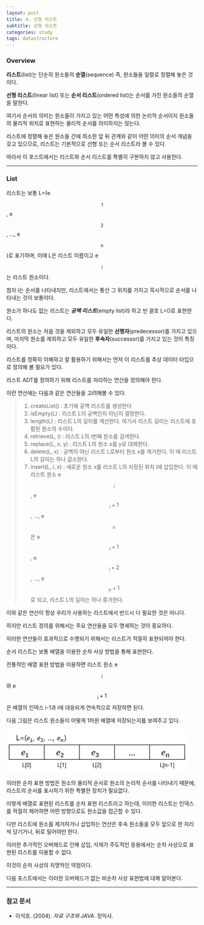 ```yaml
---
layout: post
title: 4. 선형 리스트
subtitle: 선형 리스트
categories: study
tags: datastructure
---
```


### Overview

**리스트**(list)는 단순히 원소들의 **순열**(sequence) 즉, 원소들을 일렬로 정렬해 놓은 것이다.

**선형 리스트**(linear list) 또는 **순서 리스트**(ordered list)는 순서를 가진 원소들의 순열을 말한다.

여기서 순서의 의미는 원소들이 가지고 있는 어떤 특성에 의한 논리적 순서이지 원소들의 물리적 위치로 표현하는 물리적 순서를 의미하지는 않는다.

리스트에 정렬해 놓은 원소들 간에 최소한 앞 뒤 관계와 같이 어떤 의미의 순서 개념을 갖고 있으므로, 리스트는 기본적으로 선형 또는 순서 리스트라 볼 수 있다.

따라서 이 포스트에서는 리스트와 순서 리스트를 특별히 구분하지 않고 사용한다.

***

### List

리스트는 보통 L=(e$$_1$$, e$$_2$$, ..., e$$_n$$)로 표기하며, 이때 L은 리스트 이름이고 e$$_i$$는 리스트 원소이다.

첨자 i는 순서를 나타내지만, 리스트에서는 통산 그 위치를 가지고 묵시적으로 순서를 나타내는 것이 보통이다.

원소가 하나도 없는 리스트는 ***공백 리스트***(empty list)라 하고 빈 괄호 L=()로 표현한다.

리스트의 원소는 처음 것을 제외하고 모두 유일한 **선행자**(predecessor)를 가지고 있으며, 마지막 원소를 제외하고 모두 유일한 **후속자**(successor)를 가지고 있는 것이 특징이다.

리스트를 정확히 이해햐고 잘 활용하기 위해서는 먼저 이 리스트를 추상 데이터 타입으로 정의해 볼 필요가 있다.

리스트 ADT를 정의하기 위해 리스트를 처리하는 연산을 정의해야 한다.

이런 연산에는 다음과 같은 연산들을 고려해볼 수 있다.

> 1. createList() : 초기에 공백 리스트를 생성한다  
> 2. isEmpty(L) : 리스트 L이 공백인지 아닌지 결정한다.  
> 3. length(L) : 리스트 L의 길이를 계산한다. 여기서 리스트 길이는 리스트에 포함된 원소의 수이다.  
> 4. retrieve(L, i) : 리스트 L의 i번째 원소를 검색한다.  
> 5. replace(L, x, y) : 리스트 L의 원소 x를 y로 대체한다.  
> 6. delete(L, x) : 공백이 아닌 리스트 L로부터 원소 x를 제거한다. 이 때 리스트 L의 길이는 하나 감소한다.  
> 7. insert(L, i, x) : 새로운 원소 x를 리스트 L의 지정된 위치 i에 삽입한다. 이 때 리스트 원소 e$$_i$$, e$$_i+1$$, ..., e$$_n$$은 e$$_i+1$$, e$$_i+2$$, ..., e$$_n+1$$로 되고, 리스트 L의 길이는 하나 증가한다.

이와 같은 연산이 항상 우리가 사용하는 리스트에서 반드시 다 필요한 것은 아니다. 

하지만 리스트 정의를 위해서는 주요 연산들을 모두 명세하는 것이 중요하다.

이러한 연산들이 효과적으로 수행되기 위해서는 리스트가 적절히 표현되어야 한다.  

순서 리스트는 보통 배열을 이용한 순차 사상 방법을 통해 표현한다.

전통적인 배열 표현 방법을 이용하면 리스트 원소 e$$_i$$와 e$$_i+1$$은 배열의 인덱스 i-1과 i에 대응되게 연속적으로 저장하면 된다.

다음 그림은 리스트 원소들이 어떻게 1차원 배열에 저장되는지를 보여주고 있다.

![fig_1](/assets/img/study/ds/190718_fig_1.png "배열을 이용한 리스트 L의 순차 사상")

이러한 순차 표현 방법은 원소의 물리적 순서로 원소의 논리적 순서를 나타내기 때문에, 리스트의 순서를 표시하기 위한 특별한 장치가 필요없다.

이렇게 배열로 표현된 리스트를 순차 표현 리스트라고 하는데, 이러한 리스트는 인덱스를 적절히 제어하면 어떤 방향으로도 원소값을 접근할 수 있다.

다만 리스트에 원소를 제거하거나 삽입하는 연산은 후속 원소들을 모두 앞으로 한 자리씩 당기거나, 뒤로 밀어야만 한다.

이러한 추가적인 오버헤드로 인해 삽입, 삭제가 주도적인 응용에서는 순차 사상으로 표현된 리스트를 이용할 수 없다.

이것이 순차 사상의 치명적인 약점이다.

다음 포스트에서는 이러한 오버헤드가 없는 비순차 사상 표현법에 대해 알아본다.

***

### 참고 문서
- 이석호. (2004). *자료 구조와 JAVA*. 정익사.
